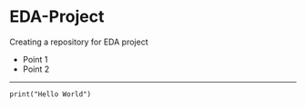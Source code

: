 # EDA-Project
Creating a repository for EDA project
- Point 1
- Point 2
___
```
print("Hello World")
```
